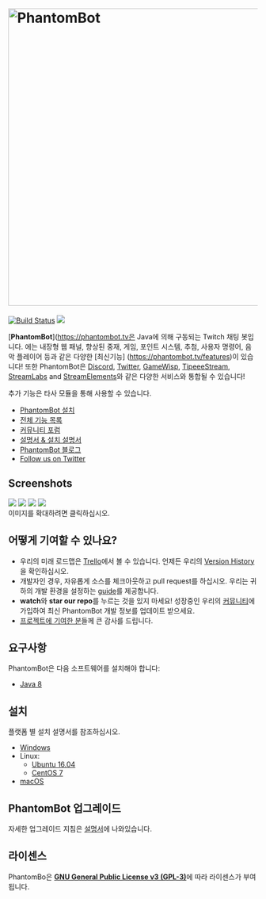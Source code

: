 
# <img alt="PhantomBot" src="https://i.zelakto.tv/images/bN4H.png" width="600px"/>

[![Build Status](https://travis-ci.org/PhantomBot/PhantomBot.svg?branch=master)](https://travis-ci.org/PhantomBot/PhantomBot)
[<img src="https://discordapp.com/api/guilds/107910097937682432/widget.png?style=shield">](https://discord.gg/Xdh5SRY)

[**PhantomBot**](https://phantombot.tv은 Java에 의해 구동되는 Twitch 채팅 봇입니다. 에는 내장형 웹 패널, 향상된 중재, 게임, 포인트 시스템, 추첨, 사용자 명령어, 음악 플레이어 등과 같은 다양한 [최신기능] (https://phantombot.tv/features)이 있습니다! 또한 PhantomBot은 [Discord](https://discordapp.com/), [Twitter](https://twitter.com), [GameWisp](https://gamewisp.com), [TipeeeStream](https://tipeeestream.com), [StreamLabs](https://streamlabs.com) and [StreamElements](https://streamelements.com)와 같은 다양한 서비스와 통합될 수 있습니다!

추가 기능은 타사 모듈을 통해 사용할 수 있습니다.

* [PhantomBot 설치](https://phantombot.tv/ "PhantomBot")
* [전체 기능 목록](https://phantombot.tv/features "PhantomBot Features")
* [커뮤니티 포럼](https://community.phantombot.tv "PhantomBot Community Forums")
* [설명서 & 설치 설명서](https://docs.phantombot.tv "Documenation and Installation Instructions")
* [PhantomBot 블로그](https://blog.phantombot.tv "PhantomBot Blog")
* [Follow us on Twitter](https://www.twitter.com/PhantomBot "PhantomBot Twitter")

## Screenshots
[![](https://i.zelakto.tv/images/YaDd.png)](https://i.zelakto.tv/images/Yu7W.png "PhantomBot Console")
[![](https://i.zelakto.tv/images/YfFl.png)](https://i.zelakto.tv/images/YXyc.png "PhantomBot Control Panel")
[![](https://i.zelakto.tv/images/Y5W4.png)](https://i.zelakto.tv/images/Y2qR.png "PhantomBot YouTube Player")
[![](https://i.zelakto.tv/images/Y4mh.png)](https://i.zelakto.tv/images/YDNm.png "PhantomBot Public Playlist Queue")  
이미지를 확대하려면 클릭하십시오.

## 어떻게 기여할 수 있나요?

* 우리의 미래 로드맵은  [Trello](https://trello.com/b/prjUApDO)에서 볼 수 있습니다. 언제든 우리의 [Version History](https://phantombot.tv/changelog)을 확인하십시오.
* 개발자인 경우, 자유롭게 소스를 체크아웃하고 pull request를 하십시오. 우리는 귀하의 개발 환경을 설정하는 [guide](https://github.com/PhantomBot/PhantomBot/blob/master/DEVSETUP.md)를 제공합니다.
* **watch**와 **star our repo**를 누르는 것을 있지 마세요!  성장중인 우리의 [커뮤니티](https://community.phantombot.tv)에 가입하여 최신 PhantomBot 개발 정보를 업데이트 받으세요.
* [프로젝트에 기여한 분](https://github.com/PhantomBot/PhantomBot/graphs/contributors)들께 큰 감사를 드립니다.

## 요구사항

PhantomBot은 다음 소프트웨어를 설치해야 합니다:

* [Java 8](https://www.java.com/en/download/)

## 설치
플랫폼 별 설치 설명서를 참조하십시오.
* [Windows](https://community.phantombot.tv/t/windows-setup-guide/60)
* Linux:
  * [Ubuntu 16.04](https://community.phantombot.tv/t/ubuntu-16-04-lts-setup-guide/61)
  * [CentOS 7](https://community.phantombot.tv/t/centos-7-setup-guide/62)
* [macOS](https://community.phantombot.tv/t/macos-setup-guide/63)

## PhantomBot 업그레이드

자세한 업그레이드 지침은 [설명서](https://community.phantombot.tv/t/how-to-update-phantombot/)에 나와있습니다.

## 라이센스

PhantomBo은 [**GNU General Public License v3 (GPL-3)**](https://www.gnu.org/copyleft/gpl.html)에 따라 라이센스가 부여됩니다.

